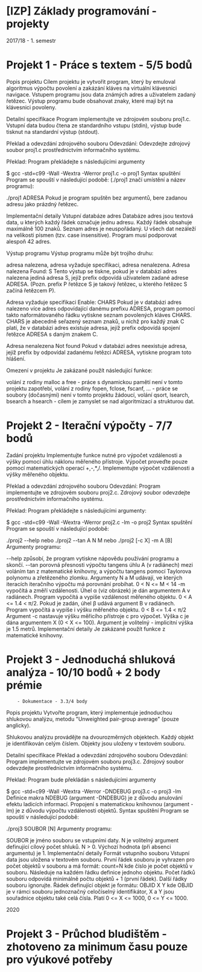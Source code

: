 # [IZP] Základy programování - projekty

2017/18 - 1. semestr

# Projekt 1 - Práce s textem - 5/5 bodů

  Popis projektu
  Cílem projektu je vytvořit program, který by emuloval algoritmus výpočtu povolení a zakázání kláves na virtuální klávesnici navigace. Vstupem programu jsou data známých adres a uživatelem zadaný řetězec. Výstup programu bude obsahovat znaky, které mají být na klávesnici povoleny.

  Detailní specifikace
  Program implementujte ve zdrojovém souboru proj1.c. Vstupní data budou čtena ze standardního vstupu (stdin), výstup bude tisknut na standardní výstup (stdout).

  Překlad a odevzdání zdrojového souboru
  Odevzdání: Odevzdejte zdrojový soubor proj1.c prostřednictvím informačního systému.

  Překlad: Program překládejte s následujícími argumenty

  $ gcc -std=c99 -Wall -Wextra -Werror proj1.c -o proj1
  Syntax spuštění
  Program se spouští v následující podobě: (./proj1 značí umístění a název programu):

  ./proj1 ADRESA
  Pokud je program spuštěn bez argumentů, bere zadanou adresu jako prázdný řetězec.

  Implementační detaily
  Vstupní databáze adres
  Databáze adres jsou textová data, u kterých každý řádek označuje jednu adresu. Každý řádek obsahuje maximálně 100 znaků. Seznam adres je neuspořádaný. U všech dat nezáleží na velikosti písmen (tzv. case insensitive). Program musí podporovat alespoň 42 adres.

  Výstup programu
  Výstup programu může být trojího druhu:

  adresa nalezena,
  adresa vyžaduje specifikaci,
  adresa nenalezena.
  Adresa nalezena
  Found: S
  Tento výstup se tiskne, pokud je v databázi adres nalezena jediná adresa S, jejíž prefix odpovídá uživatelem zadané adrese ADRESA. (Pozn. prefix P řetězce S je takový řetězec, u kterého řetězec S začíná řetězcem P).

  Adresa vyžaduje specifikaci
  Enable: CHARS
  Pokud je v databázi adres nalezeno více adres odpovídající danému prefixu ADRESA, program pomocí takto naformátovaného řádku vytiskne seznam povolených kláves CHARS. CHARS je abecedně seřazený seznam znaků, u nichž pro každý znak C platí, že v databázi adres existuje adresa, jejíž prefix odpovídá spojení řetězce ADRESA s daným znakem C.

  Adresa nenalezena
  Not found
  Pokud v databázi adres neexistuje adresa, jejíž prefix by odpovídal zadanému řetězci ADRESA, vytiskne program toto hlášení.

  Omezení v projektu
  Je zakázané použít následující funkce:

  volání z rodiny malloc a free - práce s dynamickou pamětí není v tomto projektu zapotřebí,
  volání z rodiny fopen, fclose, fscanf, ... - práce se soubory (dočasnými) není v tomto projektu žádoucí,
  volání qsort, lsearch, bsearch a hsearch - cílem je zamyslet se nad algoritmizací a strukturou dat.
  

# Projekt 2 - Iterační výpočty - 7/7 bodů
  
  Zadání projektu
  Implementujte funkce nutné pro výpočet vzdálenosti a výšky pomocí úhlu náklonu měřeného přístroje. Výpočet proveďte pouze pomocí matematických operací +,-,*,/. Implementujte výpočet vzdálenosti a výšky měřeného objektu.

  Překlad a odevzdání zdrojového souboru
  Odevzdání: Program implementujte ve zdrojovém souboru proj2.c. Zdrojový soubor odevzdejte prostřednictvím informačního systému.

  Překlad: Program překládejte s následujícími argumenty:

  $ gcc -std=c99 -Wall -Wextra -Werror proj2.c -lm -o proj2
  Syntax spuštění
  Program se spouští v následující podobě:

  ./proj2 --help
  nebo
  ./proj2 --tan A N M
  nebo
  ./proj2 [-c X] -m A [B]
  Argumenty programu:

  --help způsobí, že program vytiskne nápovědu používání programu a skončí.
  --tan porovná přesnosti výpočtu tangens úhlu A (v radiánech) mezi voláním tan z matematické knihovny, a výpočtu tangens pomocí Taylorova polynomu a zřetězeného zlomku. Argumenty N a M udávají, ve kterých iteracích iteračního výpočtu má porovnání probíhat. 0 < N <= M < 14
  -m vypočítá a změří vzdálenosti.
  Úhel α (viz obrázek) je dán argumentem A v radiánech. Program vypočítá a vypíše vzdálenost měřeného objektu. 0 < A <= 1.4 < π/2.
  Pokud je zadán, úhel β udává argument B v radiánech. Program vypočítá a vypíše i výšku měřeného objektu. 0 < B <= 1.4 < π/2
  Argument -c nastavuje výšku měřicího přístroje c pro výpočet. Výška c je dána argumentem X (0 < X <= 100). Argument je volitelný - implicitní výška je 1.5 metrů.
  Implementační detaily
  Je zakázané použít funkce z matematické knihovny.
  
 
# Projekt 3 - Jednoduchá shluková analýza - 10/10 bodů + 2 body prémie
	    - Dokumentace - 3.3/4 body
  Popis projektu
  Vytvořte program, který implementuje jednoduchou shlukovou analýzu, metodu "Unweighted pair-group average" (pouze anglicky).

  Shlukovou analýzu provádějte na dvourozměrných objektech. Každý objekt je identifikován celým číslem. Objekty jsou uloženy v textovém souboru.

  Detailní specifikace
  Překlad a odevzdání zdrojového souboru
  Odevzdání: Program implementujte ve zdrojovém souboru proj3.c. Zdrojový soubor odevzdejte prostřednictvím informačního systému.

  Překlad: Program bude překládán s následujícími argumenty

  $ gcc -std=c99 -Wall -Wextra -Werror -DNDEBUG proj3.c -o proj3 -lm
  Definice makra NDEBUG (argument -DNDEBUG) je z důvodu anulování efektu ladicích informací.
  Propojení s matematickou knihovnou (argument -lm) je z důvodu výpočtu vzdálenosti objektů.
  Syntax spuštění
  Program se spouští v následující podobě:

  ./proj3 SOUBOR [N]
  Argumenty programu:

  SOUBOR je jméno souboru se vstupními daty.
  N je volitelný argument definující cílový počet shluků. N > 0. Výchozí hodnota (při absenci argumentu) je 1.
  Implementační detaily
  Formát vstupního souboru
  Vstupní data jsou uložena v textovém souboru. První řádek souboru je vyhrazen pro počet objektů v souboru a má formát:
    count=N
    kde číslo je počet objektů v souboru. Následuje na každém řádku definice jednoho objektu. Počet řádků souboru odpovídá minimálně počtu objektů + 1 (první řádek). Další řádky souboru ignorujte. Řádek definující objekt je formátu:
    OBJID X Y
    kde OBJID je v rámci souboru jednoznačný celočíselný identifikátor, X a Y jsou souřadnice objektu také celá čísla. Platí 0 <= X <= 1000, 0 <= Y <= 1000.



2020

# Projekt 3 - Průchod bludištěm - zhotoveno za minimum času pouze pro výukové potřeby
